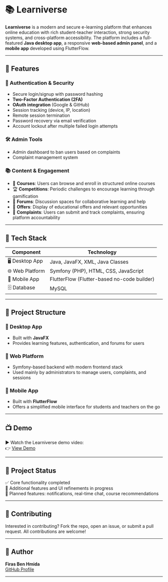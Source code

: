 # 📚 Learniverse

**Learniverse** is a modern and secure e-learning platform that enhances online education with rich student-teacher interaction, strong security systems, and cross-platform accessibility. The platform includes a full-featured **Java desktop app**, a responsive **web-based admin panel**, and a **mobile app** developed using FlutterFlow.

---

## 🚀 Features

### 🔐 Authentication & Security
- Secure login/signup with password hashing
- **Two-Factor Authentication (2FA)**
- **OAuth integration** (Google & GitHub)
- Session tracking (device, IP, location)
- Remote session termination
- Password recovery via email verification
- Account lockout after multiple failed login attempts

### 🛠️ Admin Tools
- Admin dashboard to ban users based on complaints
- Complaint management system

### 📚 Content & Engagement
- 📌 **Courses**: Users can browse and enroll in structured online courses  
- 🏆 **Competitions**: Periodic challenges to encourage learning through gamification  
- 💬 **Forums**: Discussion spaces for collaborative learning and help  
- 🎯 **Offers**: Display of educational offers and relevant opportunities  
- 📝 **Complaints**: Users can submit and track complaints, ensuring platform accountability 
---

## 🧠 Tech Stack

| Component         | Technology                                  |
|------------------|----------------------------------------------|
| 🖥️ Desktop App    | Java, JavaFX, XML, Java Classes              |
| 🌐 Web Platform   | Symfony (PHP), HTML, CSS, JavaScript         |
| 📱 Mobile App     | FlutterFlow (Flutter-based no-code builder) |
| 🗄️ Database       | MySQL                                        |

---

## 🧩 Project Structure

### 🔹 Desktop App
- Built with **JavaFX**
- Provides learning features, authentication, and forums for users

### 🔹 Web Platform
- Symfony-based backend with modern frontend stack
- Used mainly by administrators to manage users, complaints, and sessions

### 🔹 Mobile App
- Built with **FlutterFlow**
- Offers a simplified mobile interface for students and teachers on the go

---

## 📺 Demo

▶️ Watch the Learniverse demo video:  
👉 [View Demo](https://youtu.be/wXJ1rjzaVbQ)

---

## 📌 Project Status

✅ Core functionality completed  
🚧 Additional features and UI refinements in progress  
🧭 Planned features: notifications, real-time chat, course recommendations

---

## 🤝 Contributing

Interested in contributing? Fork the repo, open an issue, or submit a pull request. All contributions are welcome!

---
## 👤 Author

**Firas Ben Hmida**  
[GitHub Profile](https://github.com/firas-ben-hmida)

---




